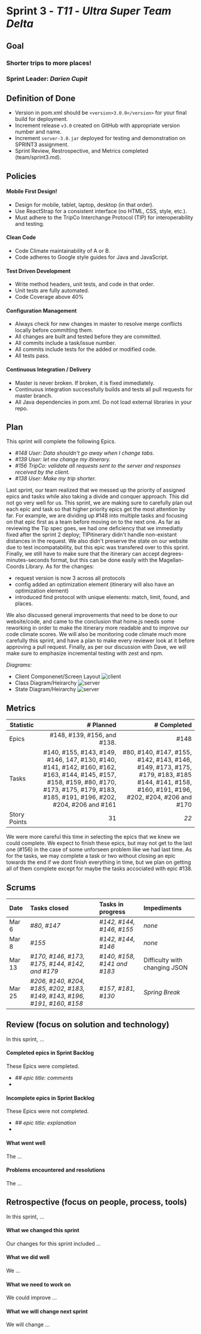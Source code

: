 # Sprint 3 - *T11* - *Ultra Super Team Delta*

## Goal

### Shorter trips to more places!
### Sprint Leader: *Darien Cupit*

## Definition of Done

* Version in pom.xml should be `<version>3.0.0</version>` for your final build for deployment.
* Increment release `v3.0` created on GitHub with appropriate version number and name.
* Increment `server-3.0.jar` deployed for testing and demonstration on SPRINT3 assignment.
* Sprint Review, Restrospective, and Metrics completed (team/sprint3.md).


## Policies

#### Mobile First Design!
* Design for mobile, tablet, laptop, desktop (in that order).
* Use ReactStrap for a consistent interface (no HTML, CSS, style, etc.).
* Must adhere to the TripCo Interchange Protocol (TIP) for interoperability and testing.
#### Clean Code
* Code Climate maintainability of A or B.
* Code adheres to Google style guides for Java and JavaScript.
#### Test Driven Development
* Write method headers, unit tests, and code in that order.
* Unit tests are fully automated.
* Code Coverage above 40%
#### Configuration Management
* Always check for new changes in master to resolve merge conflicts locally before committing them.
* All changes are built and tested before they are committed.
* All commits include a task/issue number.
* All commits include tests for the added or modified code.
* All tests pass.
#### Continuous Integration / Delivery 
* Master is never broken.  If broken, it is fixed immediately.
* Continuous integration successfully builds and tests all pull requests for master branch.
* All Java dependencies in pom.xml.  Do not load external libraries in your repo. 


## Plan

This sprint will complete the following Epics.

* *#148 User: Data shouldn't go away when I change tabs.*
* *#139 User: let me change my itinerary.*
* *#156 TripCo: validate all requests sent to the server and responses received by the client.*
* *#138 User: Make my trip shorter.*

Last sprint, our team realized that we messed up the priority of assigned epics and tasks while also taking a divide and conquer approach. This did not go very well for us. This sprint, we are making sure to carefully plan out each epic and task so that higher priority epics get the most attention by far. For example, we are dividing up #148 into multiple tasks and focusing on that epic first as a team before moving on to the next one. As far as reviewing the Tip spec goes, we had one deficiency that we immediatly fixed after the sprint 2 deploy; TIPitinerary didn't handle non-existant distances in the request. We also didn't preserve the state on our website due to test incompatability, but this epic was transfered over to this sprint. Finally, we still have to make sure that the itinerary can accept degrees-minutes-seconds format, but this can be done easily with the Magellan-Coords Library. As for the changes:
- request version is now 3 across all protocols
- config added an optimization element (itinerary will also have an optimization element)
- introduced find protocol with unique elements: match, limit, found, and places.

We also discussed general improvements that need to be done to our website/code, and came to the conclusion that home.js needs some reworking in order to make the itinerary more readable and to improve our code climate scores. We will also be monitoring code climate much more carefully this sprint, and have a plan to make every reviewer look at it before approving a pull request. Finally, as per our discussion with Dave, we will make sure to emphasize incremental testing with zest and npm.

*Diagrams:*

- Client Componenet/Screen Layout
![client](/diagram/client.jpg)
- Class Diagram/Heirarchy
![server](/diagram/server.jpg)
- State Diagram/Heirarchy
![server](/diagram/state.jpg)

## Metrics

| Statistic | # Planned | # Completed |
| --- | ---: | ---: |
| Epics | #148, #139, #156, and #138.| #148 |
| Tasks |  #140, #155, #143, #149, #146, 147, #130, #140, #141, #142, #160, #162, #163, #144, #145, #157, #158, #159, #80, #170, #173, #175, #179, #183, #185, #191, #196, #202, #204, #206 and #161  | #80, #140, #147, #155, #142, #143, #146, #149, #173, #175, #179, #183, #185 #144, #141, #158, #160, #191, #196, #202, #204, #206 and #170 | 
| Story Points |  31  | *22* | 

We were more careful this time in selecting the epics that we knew we could complete. We expect to finish these epics, but may not get to the last one (#156) in the case of some unforseen problem like we had last time. As for the tasks, we may complete a task or two without closing an epic towards the end if we dont finish everything in time, but we plan on getting all of them complete except for maybe the tasks accociated with epic #138. 

## Scrums

| Date | Tasks closed  | Tasks in progress | Impediments |
| :--- | :--- | :--- | :--- |
| Mar 6 | *#80, #147* | *#142, #144, #146, #155* | *none* |
| Mar 8 | *#155* | *#142, #144, #146* | *none* |
| Mar 13 | *#170, #146, #173, #175, #144, #142, and #179* | *#140, #158, #141 and #183* | Difficulty with changing JSON | 
| Mar 25 | *#206, #140, #204, #185, #202, #183, #149, #143, #196, #191, #160, #158* |*#157, #181, #130*| *Spring Break* |


## Review (focus on solution and technology)

In this sprint, ...

#### Completed epics in Sprint Backlog 

These Epics were completed.

* *## epic title: comments*
* 

#### Incomplete epics in Sprint Backlog 

These Epics were not completed.

* *## epic title: explanation*
*

#### What went well

The ...


#### Problems encountered and resolutions

The ...


## Retrospective (focus on people, process, tools)

In this sprint, ...

#### What we changed this sprint

Our changes for this sprint included ...

#### What we did well

We ...

#### What we need to work on

We could improve ...

#### What we will change next sprint 

We will change ...
